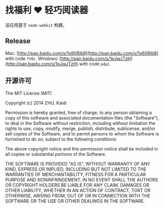 找福利 ❤ 轻巧阅读器
===================

该应用基于 `node-webkit` 构建。

Release
-------

Mac: [http://pan.baidu.com/s/1o60Rjb8](http://pan.baidu.com/s/1o60Rjb8) with code `ft0c`.
Windows: [http://pan.baidu.com/s/1pJwJTzH](http://pan.baidu.com/s/1pJwJTzH) with code `p4pz`.

开源许可
-------------------

The MIT License (MIT)

Copyright (c) 2014 ZHU, Kaidi

Permission is hereby granted, free of charge, to any person obtaining a copy of
this software and associated documentation files (the "Software"), to deal in
the Software without restriction, including without limitation the rights to
use, copy, modify, merge, publish, distribute, sublicense, and/or sell copies of
the Software, and to permit persons to whom the Software is furnished to do so,
subject to the following conditions:

The above copyright notice and this permission notice shall be included in all
copies or substantial portions of the Software.

THE SOFTWARE IS PROVIDED "AS IS", WITHOUT WARRANTY OF ANY KIND, EXPRESS OR
IMPLIED, INCLUDING BUT NOT LIMITED TO THE WARRANTIES OF MERCHANTABILITY, FITNESS
FOR A PARTICULAR PURPOSE AND NONINFRINGEMENT. IN NO EVENT SHALL THE AUTHORS OR
COPYRIGHT HOLDERS BE LIABLE FOR ANY CLAIM, DAMAGES OR OTHER LIABILITY, WHETHER
IN AN ACTION OF CONTRACT, TORT OR OTHERWISE, ARISING FROM, OUT OF OR IN
CONNECTION WITH THE SOFTWARE OR THE USE OR OTHER DEALINGS IN THE SOFTWARE.

